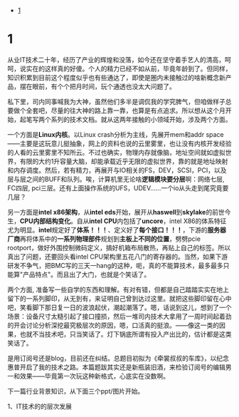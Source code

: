 
<!-- @import "[TOC]" {cmd="toc" depthFrom=1 depthTo=6 orderedList=false} -->

<!-- code_chunk_output -->

* [1](#1)

<!-- /code_chunk_output -->

# 1 

从业IT技术二十年，经历了产业的辉煌和没落，如今还在坚守着手艺人的清高，呵呵，说实在的这样真的好傻。个人的精力已经不如从前，毕竟年龄到了。但同样，知识积累到目前这个程度似乎也有些通达了，即使是圈内未接触过的啥新概念新产品，摆在眼前，有个个把月时间，玩个通透也没太大问题了。

私下里，司内同事喊我为大神，虽然他们多半是调侃我的学究脾气，但咱做样子总要做个全套吧，尽量的往大神的路上靠一靠，也算是有点追求。所以想从这个月开始，起笔写两个系列的技术文档。就从这两年接触的小领域开始，涉及两个方面。

一个方面是**Linux内核**。以Linux crash分析为主线，先展开mem和addr space——主要是这玩意儿挺抽象，网上的资料也说的云里雾里，也让没有内核开发经验的人看的云里雾里不知所云。不过也确实，物理内存就像脑，地址空间就如虚拟世界，有限的大约1升容量大脑，却能承载近乎无限的虚拟世界，靠的就是地址映射和内存调度。然后，若有精力，再展开与IO相关的FS，DEV，SCSI，PCI，以及层与层之间的BUFF和队列。唉，计算机里无论啥**逻辑模块要分层**啊：网络七层, FC四层, pci三层。还有上面操作系统的UFS，UDEV......一个io从头走到尾究竟要几层？

另一方面是**intel x86架构**，从**intel eds**开始，展开从**haswell**到**skylake**的前世今生，**CPU内部结构变化**。自从**intel CPU**内包括了**uncore**，intel X86的体系特征尤为明显。**intel**规定好了**体系！！！**、定义好了**每个接口！！！**，下游的**服务器厂商**再将体系中的**一系列物理部件**规划到**主板上不同的位置**，劈劈pcie rootport，做好外围控制微码定义，搞好机箱布局散热，再贴上自己的标签。所以真出了问题，还要回头看intel CPU架构里五花八门的寄存器的。当然，如果下游研发不争气，把BMC写的三天一hang的这种，呃，真的不能算技术，最多最多只能算"产品特点"。而且出了大门，也就是个笑话了。

两个方面, 准备写一些自学的东西和理解。有对有错，但都是自己踏踏实实在地上留下的一系列脚印，从无到有，来证明自己曾到达过这里。就把这些脚印留在心中吧，笑看脚下那日复一日的波浪起伏，潮起潮落了。嗯，话说到这儿，想到了一个场景：设备尺寸太糙引起了接口撞损，然后一堆司内技术大拿用了一周时间起着劲的开会讨论分析深挖最究极层次的原因，嗯，口活真的挺浪。——像这一类的因果，也就不当技术吧，只当笑话了。灯下锅底所谓有投入产出比的，估计都是这类笑话了。

是用订阅号还是blog，目前还在纠结。总题目初拟为《牵裳叔叔的车库》，以纪念惠普开启了我的技术之路。本篇题跋其实还是新瓶装旧酒，来检验订阅号的编辑男一和效果——毕竟第一次玩这种新格式，心底实在没数啊。

下一篇行业背景知识，从下面三个ppt/图片开始。

1、IT技术的的层次发展
